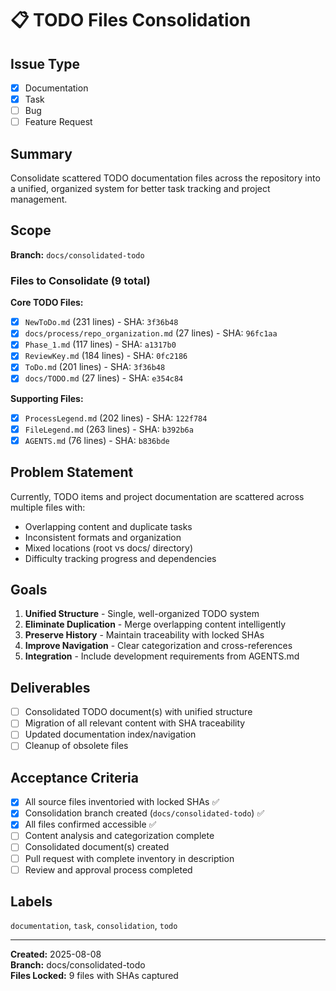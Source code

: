 # 📋 TODO Files Consolidation

## Issue Type
- [x] Documentation
- [x] Task
- [ ] Bug
- [ ] Feature Request

## Summary
Consolidate scattered TODO documentation files across the repository into a unified, organized system for better task tracking and project management.

## Scope
**Branch:** `docs/consolidated-todo`

### Files to Consolidate (9 total)
**Core TODO Files:**
- [x] `NewToDo.md` (231 lines) - SHA: `3f36b48`
- [x] `docs/process/repo_organization.md` (27 lines) - SHA: `96fc1aa`  
- [x] `Phase_1.md` (117 lines) - SHA: `a1317b0`
- [x] `ReviewKey.md` (184 lines) - SHA: `0fc2186`
- [x] `ToDo.md` (201 lines) - SHA: `3f36b48`
- [x] `docs/TODO.md` (27 lines) - SHA: `e354c84`

**Supporting Files:**
- [x] `ProcessLegend.md` (202 lines) - SHA: `122f784`
- [x] `FileLegend.md` (263 lines) - SHA: `b392b6a`
- [x] `AGENTS.md` (76 lines) - SHA: `b836bde`

## Problem Statement
Currently, TODO items and project documentation are scattered across multiple files with:
- Overlapping content and duplicate tasks
- Inconsistent formats and organization
- Mixed locations (root vs docs/ directory)
- Difficulty tracking progress and dependencies

## Goals
1. **Unified Structure** - Single, well-organized TODO system
2. **Eliminate Duplication** - Merge overlapping content intelligently  
3. **Preserve History** - Maintain traceability with locked SHAs
4. **Improve Navigation** - Clear categorization and cross-references
5. **Integration** - Include development requirements from AGENTS.md

## Deliverables
- [ ] Consolidated TODO document(s) with unified structure
- [ ] Migration of all relevant content with SHA traceability
- [ ] Updated documentation index/navigation
- [ ] Cleanup of obsolete files

## Acceptance Criteria
- [x] All source files inventoried with locked SHAs ✅
- [x] Consolidation branch created (`docs/consolidated-todo`) ✅
- [x] All files confirmed accessible ✅
- [ ] Content analysis and categorization complete
- [ ] Consolidated document(s) created
- [ ] Pull request with complete inventory in description
- [ ] Review and approval process completed

## Labels
`documentation`, `task`, `consolidation`, `todo`

---
**Created:** 2025-08-08  
**Branch:** docs/consolidated-todo  
**Files Locked:** 9 files with SHAs captured
